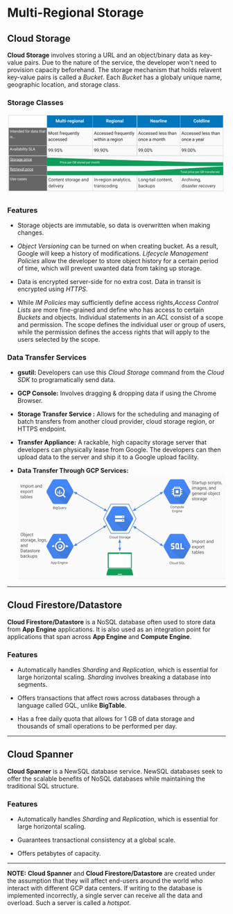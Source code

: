 # Multi-Regional Storage

## Cloud Storage

**Cloud Storage** involves storing a URL and an object/binary data as key-value pairs. Due to the nature of the service, the developer won't need to provision capacity beforehand. The storage mechanism that holds relavent key-value pairs is called a *Bucket*. Each *Bucket* has a globaly unique name, geographic location, and storage class.

### Storage Classes

![Table of Storage Classes](./images/storageClass.png)

### Features

* Storage objects are immutable, so data is overwritten when making changes.

* *Object Versioning* can be turned on when creating bucket. As a result, Google will keep a history of modifications. *Lifecycle Management Policies* allow the developer to store object history for a certain period of time, which will prevent uwanted data from taking up storage.

* Data is encrypted server-side for no extra cost. Data in transit is encrypted using *HTTPS*.

* While *IM Policies* may sufficiently define access rights,*Access Control Lists* are more fine-grained and define who has access to certain *Buckets* and objects. Individual statements in an *ACL* consist of a scope and permission. The scope defines the individual user or group of users, while the permission defines the access rights that will apply to the users selected by the scope.

### Data Transfer Services

* **gsutil:** Developers can use this *Cloud Storage* command from the *Cloud SDK* to programatically send data. 

* **GCP Console:** Involves dragging & dropping data if using the Chrome Browser.

* **Storage Transfer Service :** Allows for the scheduling and managing of batch transfers from another cloud provider, cloud storage region, or HTTPS endpoint. 

* **Transfer Appliance:** A rackable, high capacity storage server that developers can physically lease from Google. The developers can then upload data to the server and ship it to a Google upload facility.

* **Data Transfer Through GCP Services:** ![GCP Service Data Transfer](./images/cloudStorageDataTransfer.png)

- - - -

## Cloud Firestore/Datastore

**Cloud Firestore/Datastore** is a NoSQL database often used to store data from **App Engine** applications. It is also used as an integration point for applications that span across **App Engine** and **Compute Engine**.

### Features

* Automatically handles *Sharding* and *Replication*, which is essential for large horizontal scaling. *Sharding* involves breaking a database into segments.

* Offers transactions that affect rows across databases through a language called GQL, unlike **BigTable**.

* Has a free daily quota that allows for 1 GB of data storage and thousands of small operations to be performed per day.

- - - -
## Cloud Spanner

**Cloud Spanner** is a NewSQL database service. NewSQL databases seek to offer the scalable benefits of NoSQL databases while maintaining the traditional SQL structure.

### Features

* Automatically handles *Sharding* and *Replication*, which is essential for large horizontal scaling.

* Guarantees transactional consistency at a global scale.

* Offers petabytes of capacity.

- - - -

__NOTE:__ **Cloud Spanner** and **Cloud Firestore/Datastore** are created under the assumption that they will affect end-users around the world who interact with different GCP data centers. If writing to the database is implemented incorrectly, a single server can receive all the data and overload. Such a server is called a *hotspot*.